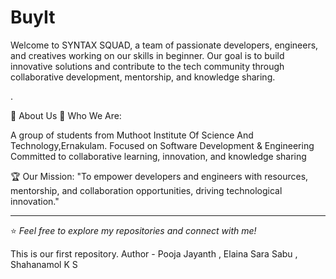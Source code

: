 # BuyIt

Welcome to SYNTAX SQUAD, a team of passionate developers, engineers, and creatives working on our skills in beginner.
Our goal is to build innovative solutions and contribute to the tech community through collaborative development, mentorship, and knowledge sharing.

.

📌 About Us
👥 Who We Are:

A group of students from Muthoot Institute Of Science And Technology,Ernakulam.
Focused on Software Development & Engineering
Committed to collaborative learning, innovation, and knowledge sharing

🏆 Our Mission:
"To empower developers and engineers with resources, mentorship, and collaboration opportunities, driving technological innovation."




---
⭐️ *Feel free to explore my repositories and connect with me!*

This is our first repository.
<be>
Author - Pooja Jayanth , 
         Elaina Sara Sabu , 
         Shahanamol K S 
